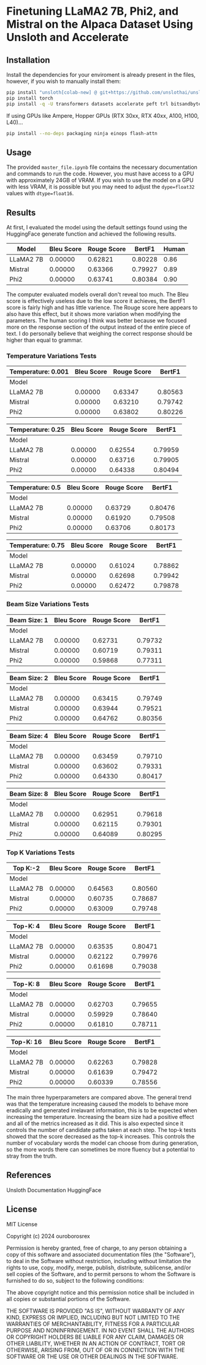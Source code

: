 # Finetuning LLaMA2 7B, Phi2, and Mistral on the Alpaca Dataset Using Unsloth and Accelerate

## Installation

Install the dependencies for your enviroment is already present in the files, however, if you wish to manually install them:

```sh
pip install "unsloth[colab-new] @ git+https://github.com/unslothai/unsloth.git"
pip install torch
pip install -q -U transformers datasets accelerate peft trl bitsandbytes
```

If using GPUs like Ampere, Hopper GPUs (RTX 30xx, RTX 40xx, A100, H100, L40)...

```sh
pip install --no-deps packaging ninja einops flash-attn 
```


## Usage
The provided `master_file.ipynb` file contains the necessary documentation and commands to run the code. However, you must have access to a GPU with approximately 24GB of VRAM. If you wish to use the model on a GPU with less VRAM, it is possible but you may need to adjust the `dype=float32` values with `dtype=float16`.

## Results
At first, I evaluated the model using the default settings found using the HuggingFace generate function and achieved the following results.

Model      | Bleu Score | Rouge Score  | BertF1 | Human
| ------ | ------ | ------ | ------ | -- |
LLaMA2 7B  | 0.00000    | 0.62821      | 0.80228   | 0.86
Mistral    | 0.00000    | 0.63366      | 0.79927   |0.89
Phi2       | 0.00000    | 0.63741      | 0.80384| 0.90

The computer evaluated models overall don't reveal too much. The Bleu score is effectively useless due to the low score it achieves, the BertF1 score is fairly high and has little varience. The Rouge score here appears to also have this effect, but it shows more variation when modifying the parameters. The human scoring I think was better because we focused more on the response section of the output instead of the entire piece of text. I do personally believe that weighing the correct response should be higher than equal to grammar.

### Temperature Variations Tests

Temperature: 0.001 | Bleu Score | Rouge Score  | BertF1
|-|-|-|-|
Model      |  |   |     
LLaMA2 7B  | 0.00000    | 0.63347      | 0.80563   
Mistral    | 0.00000    | 0.63210      | 0.79742   
Phi2       | 0.00000    | 0.63802      | 0.80226   

Temperature: 0.25 | Bleu Score | Rouge Score  | BertF1
|-|-|-|-|
Model      |  |   |     
LLaMA2 7B  | 0.00000    | 0.62554      | 0.79959   
Mistral    | 0.00000    | 0.63716      | 0.79905   
Phi2       | 0.00000    | 0.64338      | 0.80494  

Temperature: 0.5 | Bleu Score | Rouge Score  | BertF1
|-|-|-|-|
Model      |  |   |     
LLaMA2 7B  | 0.00000    | 0.63729      | 0.80476   
Mistral    | 0.00000    | 0.61920      | 0.79508   
Phi2       | 0.00000    | 0.63706      | 0.80173  

Temperature: 0.75 | Bleu Score | Rouge Score  | BertF1
|-|-|-|-|
Model      |  |   |     
LLaMA2 7B  | 0.00000    | 0.61024      | 0.78862   
Mistral    | 0.00000    | 0.62698      | 0.79942   
Phi2       | 0.00000    | 0.62472      | 0.79878

### Beam Size Variations Tests

Beam Size: 1      | Bleu Score | Rouge Score  | BertF1    
|-|-|-|-|
Model      |  |   |     
LLaMA2 7B  | 0.00000    | 0.62731      | 0.79732   
Mistral    | 0.00000    | 0.60719      | 0.79311   
Phi2       | 0.00000    | 0.59868      | 0.77311  

Beam Size: 2     | Bleu Score | Rouge Score  | BertF1    
|-|-|-|-|
Model      |  |   |     
LLaMA2 7B  | 0.00000    | 0.63415      | 0.79749   
Mistral    | 0.00000    | 0.63944      | 0.79521   
Phi2       | 0.00000    | 0.64762      | 0.80356 

Beam Size: 4      | Bleu Score | Rouge Score  | BertF1    
|-|-|-|-|
Model      |  |   |     
LLaMA2 7B  | 0.00000    | 0.63459      | 0.79710   
Mistral    | 0.00000    | 0.63602      | 0.79331   
Phi2       | 0.00000    | 0.64330      | 0.80417  

Beam Size: 8     | Bleu Score | Rouge Score  | BertF1    
|-|-|-|-|
Model      |  |   |     
LLaMA2 7B  | 0.00000    | 0.62951      | 0.79618   
Mistral    | 0.00000    | 0.62115      | 0.79301   
Phi2       | 0.00000    | 0.64089      | 0.80295
### Top K Variations Tests
Top K:-2      | Bleu Score | Rouge Score  | BertF1    
|-|-|-|-|
Model      |  |   |     
LLaMA2 7B  | 0.00000    | 0.64563      | 0.80560   
Mistral    | 0.00000    | 0.60735      | 0.78687   
Phi2       | 0.00000    | 0.63009      | 0.79748 

Top-K: 4      | Bleu Score | Rouge Score  | BertF1    
|-|-|-|-|
Model      |  |   |     
LLaMA2 7B  | 0.00000    | 0.63535      | 0.80471   
Mistral    | 0.00000    | 0.62122      | 0.79976   
Phi2       | 0.00000    | 0.61698      | 0.79038 

Top-K: 8      | Bleu Score | Rouge Score  | BertF1    
|-|-|-|-|
Model      |  |   |     
LLaMA2 7B  | 0.00000    | 0.62703      | 0.79655   
Mistral    | 0.00000    | 0.59929      | 0.78640   
Phi2       | 0.00000    | 0.61810      | 0.78711   

Top-K:  16     | Bleu Score | Rouge Score  | BertF1    
|-|-|-|-|
Model      |  |   |     
LLaMA2 7B  | 0.00000    | 0.62263      | 0.79828   
Mistral    | 0.00000    | 0.61639      | 0.79472   
Phi2       | 0.00000    | 0.60339      | 0.78556

The main three hyperparameters are compared above. The general trend was that the temperature increasing caused the models to behave more eradically and generated irrelavant information, this is to be expected when increasing the temperature. Increasing the beam size had a positive effect and all of the metrics increased as it did. This is also expected since it controls the number of candidate paths taken at each step. The top-k tests showed that the score decreased as the top-k increases. This controls the number of vocabulary words the model can choose from during generation, so the more words there can sometimes be more fluency but a potential to stray from the truth.

## References
Unsloth Documentation
HuggingFace
## License
MIT License

Copyright (c) 2024 ouroborosrex

Permission is hereby granted, free of charge, to any person obtaining a copy
of this software and associated documentation files (the "Software"), to deal
in the Software without restriction, including without limitation the rights
to use, copy, modify, merge, publish, distribute, sublicense, and/or sell
copies of the Software, and to permit persons to whom the Software is
furnished to do so, subject to the following conditions:

The above copyright notice and this permission notice shall be included in all
copies or substantial portions of the Software.

THE SOFTWARE IS PROVIDED "AS IS", WITHOUT WARRANTY OF ANY KIND, EXPRESS OR
IMPLIED, INCLUDING BUT NOT LIMITED TO THE WARRANTIES OF MERCHANTABILITY,
FITNESS FOR A PARTICULAR PURPOSE AND NONINFRINGEMENT. IN NO EVENT SHALL THE
AUTHORS OR COPYRIGHT HOLDERS BE LIABLE FOR ANY CLAIM, DAMAGES OR OTHER
LIABILITY, WHETHER IN AN ACTION OF CONTRACT, TORT OR OTHERWISE, ARISING FROM,
OUT OF OR IN CONNECTION WITH THE SOFTWARE OR THE USE OR OTHER DEALINGS IN THE
SOFTWARE.
